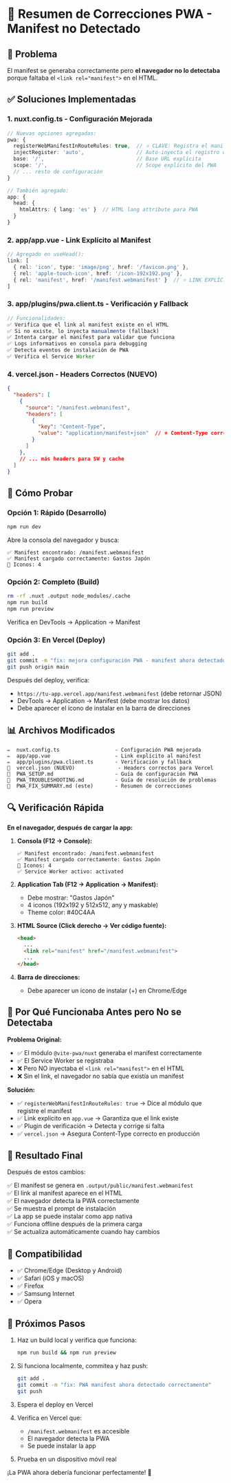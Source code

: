 # 🔧 Resumen de Correcciones PWA - Manifest no Detectado

## 🎯 Problema
El manifest se generaba correctamente pero **el navegador no lo detectaba** porque faltaba el `<link rel="manifest">` en el HTML.

## ✅ Soluciones Implementadas

### 1. **nuxt.config.ts** - Configuración Mejorada

```typescript
// Nuevas opciones agregadas:
pwa: {
  registerWebManifestInRouteRules: true,  // ⭐ CLAVE: Registra el manifest en rutas
  injectRegister: 'auto',                 // Auto-inyecta el registro del SW
  base: '/',                              // Base URL explícita
  scope: '/',                             // Scope explícito del PWA
  // ... resto de configuración
}

// También agregado:
app: {
  head: {
    htmlAttrs: { lang: 'es' }  // HTML lang attribute para PWA
  }
}
```

### 2. **app/app.vue** - Link Explícito al Manifest

```typescript
// Agregado en useHead():
link: [
  { rel: 'icon', type: 'image/png', href: '/favicon.png' },
  { rel: 'apple-touch-icon', href: '/icon-192x192.png' },
  { rel: 'manifest', href: '/manifest.webmanifest' }  // ⭐ LINK EXPLÍCITO
]
```

### 3. **app/plugins/pwa.client.ts** - Verificación y Fallback

```typescript
// Funcionalidades:
✅ Verifica que el link al manifest existe en el HTML
✅ Si no existe, lo inyecta manualmente (fallback)
✅ Intenta cargar el manifest para validar que funciona
✅ Logs informativos en consola para debugging
✅ Detecta eventos de instalación de PWA
✅ Verifica el Service Worker
```

### 4. **vercel.json** - Headers Correctos (NUEVO)

```json
{
  "headers": [
    {
      "source": "/manifest.webmanifest",
      "headers": [
        {
          "key": "Content-Type",
          "value": "application/manifest+json"  // ⭐ Content-Type correcto
        }
      ]
    },
    // ... más headers para SW y cache
  ]
}
```

## 🧪 Cómo Probar

### Opción 1: Rápido (Desarrollo)
```bash
npm run dev
```

Abre la consola del navegador y busca:
```
✅ Manifest encontrado: /manifest.webmanifest
✅ Manifest cargado correctamente: Gastos Japón
📱 Iconos: 4
```

### Opción 2: Completo (Build)
```bash
rm -rf .nuxt .output node_modules/.cache
npm run build
npm run preview
```

Verifica en DevTools → Application → Manifest

### Opción 3: En Vercel (Deploy)
```bash
git add .
git commit -m "fix: mejora configuración PWA - manifest ahora detectado"
git push origin main
```

Después del deploy, verifica:
- `https://tu-app.vercel.app/manifest.webmanifest` (debe retornar JSON)
- DevTools → Application → Manifest (debe mostrar los datos)
- Debe aparecer el ícono de instalar en la barra de direcciones

## 📊 Archivos Modificados

```
✏️  nuxt.config.ts                  - Configuración PWA mejorada
✏️  app/app.vue                     - Link explícito al manifest
✏️  app/plugins/pwa.client.ts       - Verificación y fallback
📄  vercel.json (NUEVO)              - Headers correctos para Vercel
📄  PWA_SETUP.md                    - Guía de configuración PWA
📄  PWA_TROUBLESHOOTING.md          - Guía de resolución de problemas
📄  PWA_FIX_SUMMARY.md (este)       - Resumen de correcciones
```

## 🔍 Verificación Rápida

**En el navegador, después de cargar la app:**

1. **Consola (F12 → Console):**
   ```
   ✅ Manifest encontrado: /manifest.webmanifest
   ✅ Manifest cargado correctamente: Gastos Japón
   📱 Iconos: 4
   ✅ Service Worker activo: activated
   ```

2. **Application Tab (F12 → Application → Manifest):**
   - Debe mostrar: "Gastos Japón"
   - 4 iconos (192x192 y 512x512, any y maskable)
   - Theme color: #40C4AA

3. **HTML Source (Click derecho → Ver código fuente):**
   ```html
   <head>
     ...
     <link rel="manifest" href="/manifest.webmanifest">
     ...
   </head>
   ```

4. **Barra de direcciones:**
   - Debe aparecer un ícono de instalar (+) en Chrome/Edge

## 🎯 Por Qué Funcionaba Antes pero No se Detectaba

**Problema Original:**
- ✅ El módulo `@vite-pwa/nuxt` generaba el manifest correctamente
- ✅ El Service Worker se registraba
- ❌ Pero NO inyectaba el `<link rel="manifest">` en el HTML
- ❌ Sin el link, el navegador no sabía que existía un manifest

**Solución:**
- ✅ `registerWebManifestInRouteRules: true` → Dice al módulo que registre el manifest
- ✅ Link explícito en `app.vue` → Garantiza que el link existe
- ✅ Plugin de verificación → Detecta y corrige si falta
- ✅ `vercel.json` → Asegura Content-Type correcto en producción

## 🚀 Resultado Final

Después de estos cambios:

✅ El manifest se genera en `.output/public/manifest.webmanifest`  
✅ El link al manifest aparece en el HTML  
✅ El navegador detecta la PWA correctamente  
✅ Se muestra el prompt de instalación  
✅ La app se puede instalar como app nativa  
✅ Funciona offline después de la primera carga  
✅ Se actualiza automáticamente cuando hay cambios  

## 📱 Compatibilidad

- ✅ Chrome/Edge (Desktop y Android)
- ✅ Safari (iOS y macOS)
- ✅ Firefox
- ✅ Samsung Internet
- ✅ Opera

## 🎉 Próximos Pasos

1. Haz un build local y verifica que funciona:
   ```bash
   npm run build && npm run preview
   ```

2. Si funciona localmente, commitea y haz push:
   ```bash
   git add .
   git commit -m "fix: PWA manifest ahora detectado correctamente"
   git push
   ```

3. Espera el deploy en Vercel

4. Verifica en Vercel que:
   - `/manifest.webmanifest` es accesible
   - El navegador detecta la PWA
   - Se puede instalar la app

5. Prueba en un dispositivo móvil real

¡La PWA ahora debería funcionar perfectamente! 🎊

